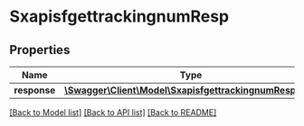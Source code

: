 # SxapisfgettrackingnumResp

## Properties
Name | Type | Description | Notes
------------ | ------------- | ------------- | -------------
**response** | [**\Swagger\Client\Model\SxapisfgettrackingnumResponse**](SxapisfgettrackingnumResponse.md) |  | [optional] 

[[Back to Model list]](../README.md#documentation-for-models) [[Back to API list]](../README.md#documentation-for-api-endpoints) [[Back to README]](../README.md)


